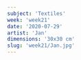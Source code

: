 ```yaml
---
subject: 'Textiles'
week: 'week21'
date: '2020-07-29'
artist: 'Jan'
dimensions: '30x30 cm'
slug: 'week21/Jan.jpg'
---
```

